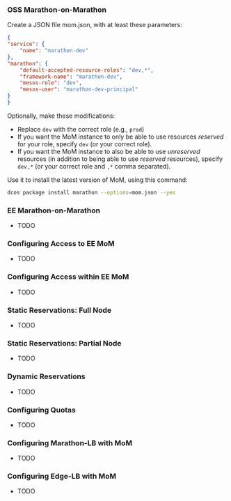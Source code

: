 ---
---

### OSS Marathon-on-Marathon
Create a JSON file mom.json, with at least these parameters:

```json
{
"service": {
    "name": "marathon-dev"
},
"marathon": {
    "default-accepted-resource-roles": "dev,*",
    "framework-name": "marathon-dev",
    "mesos-role": "dev",
    "mesos-user": "marathon-dev-principal"
}
}
```

Optionally, make these modifications:
* Replace `dev` with the correct role (e.g., `prod`)
* If you want the MoM instance to only be able to use resources *reserved* for your role, specify `dev` (or your correct role).
* If you want the MoM instance to also be able to use *unreserved* resources (in addition to being able to use *reserved* resources), specify `dev,*` (or your correct role and `,*` comma separated).

Use it to install the latest version of MoM, using this command:

```bash
dcos package install marathon --options=mom.json --yes
```

### EE Marathon-on-Marathon
* TODO

### Configuring Access to EE MoM
* TODO

### Configuring Access within EE MoM
* TODO

### Static Reservations: Full Node
* TODO

### Static Reservations: Partial Node
* TODO

### Dynamic Reservations
* TODO

### Configuring Quotas
* TODO

### Configuring Marathon-LB with MoM
* TODO

### Configuring Edge-LB with MoM
* TODO
